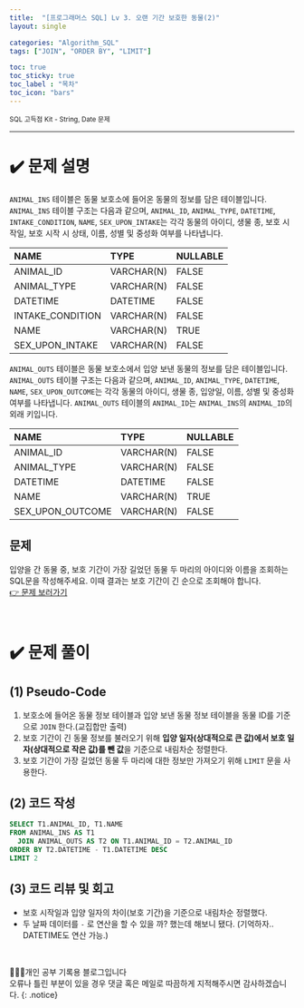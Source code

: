 ```yaml
---
title:  "[프로그래머스 SQL] Lv 3. 오랜 기간 보호한 동물(2)"
layout: single

categories: "Algorithm_SQL"
tags: ["JOIN", "ORDER BY", "LIMIT"]

toc: true
toc_sticky: true
toc_label : "목차"
toc_icon: "bars"
---
```


<small>SQL 고득점 Kit - String, Date 문제</small>

***

# <span class="half_HL">✔️ 문제 설명</span>
```ANIMAL_INS``` 테이블은 동물 보호소에 들어온 동물의 정보를 담은 테이블입니다. ```ANIMAL_INS``` 테이블 구조는 다음과 같으며, ```ANIMAL_ID```, ```ANIMAL_TYPE```, ```DATETIME```, ```INTAKE_CONDITION```, ```NAME```, ```SEX_UPON_INTAKE```는 각각 동물의 아이디, 생물 종, 보호 시작일, 보호 시작 시 상태, 이름, 성별 및 중성화 여부를 나타냅니다.

|NAME|	TYPE|	NULLABLE|
|:---|:-----|:----------|
|ANIMAL_ID|	VARCHAR(N)|	FALSE|
|ANIMAL_TYPE|	VARCHAR(N)|	FALSE|
|DATETIME|	DATETIME|	FALSE|
|INTAKE_CONDITION|	VARCHAR(N)|	FALSE|
|NAME|	VARCHAR(N)|	TRUE|
|SEX_UPON_INTAKE|	VARCHAR(N)|	FALSE|

```ANIMAL_OUTS``` 테이블은 동물 보호소에서 입양 보낸 동물의 정보를 담은 테이블입니다. ```ANIMAL_OUTS``` 테이블 구조는 다음과 같으며, ```ANIMAL_ID```, ```ANIMAL_TYPE```, ```DATETIME```, ```NAME```, ```SEX_UPON_OUTCOME```는 각각 동물의 아이디, 생물 종, 입양일, 이름, 성별 및 중성화 여부를 나타냅니다. ```ANIMAL_OUTS``` 테이블의 ```ANIMAL_ID```는 ```ANIMAL_INS```의 ```ANIMAL_ID```의 외래 키입니다.

|NAME|	TYPE|	NULLABLE|
|:---|:-----|:----------|
|ANIMAL_ID|	VARCHAR(N)|	FALSE|
|ANIMAL_TYPE|	VARCHAR(N)|	FALSE|
|DATETIME|	DATETIME|	FALSE|
|NAME|	VARCHAR(N)|	TRUE|
|SEX_UPON_OUTCOME|	VARCHAR(N)|	FALSE|

## 문제
입양을 간 동물 중, 보호 기간이 가장 길었던 동물 두 마리의 아이디와 이름을 조회하는 SQL문을 작성해주세요. 이때 결과는 보호 기간이 긴 순으로 조회해야 합니다.
<br>[👉 문제 보러가기](https://school.programmers.co.kr/learn/courses/30/lessons/59411)

<br>

# <span class="half_HL">✔️ 문제 풀이</span>
## (1) Pseudo-Code
1. 보호소에 들어온 동물 정보 테이블과 입양 보낸 동물 정보 테이블을 동물 ID를 기준으로 ```JOIN``` 한다.(교집합만 출력)
2. 보호 기간이 긴 동물 정보를 불러오기 위해 **입양 일자(상대적으로 큰 값)에서 보호 일자(상대적으로 작은 값)를 뺀 값**을 기준으로 내림차순 정렬한다.
3. 보호 기간이 가장 길었던 동물 두 마리에 대한 정보만 가져오기 위해 ```LIMIT``` 문을 사용한다.

## (2) 코드 작성
```sql
SELECT T1.ANIMAL_ID, T1.NAME
FROM ANIMAL_INS AS T1
  JOIN ANIMAL_OUTS AS T2 ON T1.ANIMAL_ID = T2.ANIMAL_ID
ORDER BY T2.DATETIME - T1.DATETIME DESC
LIMIT 2
```

## (3) 코드 리뷰 및 회고
- 보호 시작일과 입양 일자의 차이(보호 기간)을 기준으로 내림차순 정렬했다.
- 두 날짜 데이터를 ```-``` 로 연산을 할 수 있을 까? 했는데 해보니 됐다. (기억하자.. DATETIME도 연산 가능.)

<br>

👩🏻‍💻개인 공부 기록용 블로그입니다
<br>오류나 틀린 부분이 있을 경우 댓글 혹은 메일로 따끔하게 지적해주시면 감사하겠습니다.
{: .notice}
